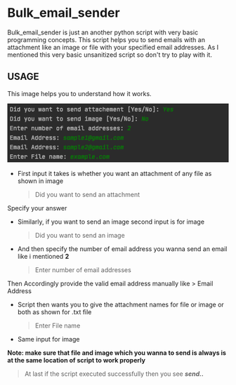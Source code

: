 # Bulk_email_sender
Bulk_email_sender is just an another python script with very basic programming concepts. This script helps you to send emails with an attachment like an image or file with your specified email addresses.
As I mentioned this very basic unsanitized script so don't try to play with it.

## USAGE
This image helps you to understand how it works.


![](/usage.png)



- First input it takes is whether you want an attachment of any file as shown in image
    > Did you want to send an attachment
    
Specify your answer 
- Similarly, if you want to send an image second input is for image
    > Did you want to send an image
    
- And then specify the number of email address you wanna send an email like i mentioned **2**
    > Enter number of email addresses
    
Then Accordingly provide the valid email address manually like
    > Email Address

- Script then wants you to give the attachment names for file or image or both as shown for .txt file
    > Enter File name
    
- Same input for image 

**Note: make sure that file and image which you wanna to send is always is at the same location of script to work properly**

> At last if the script executed successfully then you see ***send..***

